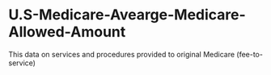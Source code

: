 # U.S-Medicare-Avearge-Medicare-Allowed-Amount
This data on services and procedures provided to original Medicare (fee-to-service)
